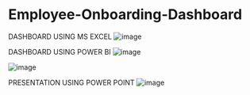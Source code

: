 # Employee-Onboarding-Dashboard

DASHBOARD USING MS EXCEL
![image](https://github.com/user-attachments/assets/81a3f4b6-15c7-402a-8b6a-6433a0525ebf)

DASHBOARD USING POWER BI
![image](https://github.com/user-attachments/assets/ba21e8bf-3047-4904-bd68-4901994212c7)

![image](https://github.com/user-attachments/assets/2bbd8a7a-6f6e-4830-bc8f-1d49341a36a8)


PRESENTATION USING POWER POINT
![image](https://github.com/user-attachments/assets/a1b6898a-bcba-49a1-9319-acceaca4ca32)


